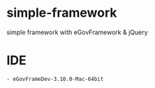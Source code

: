# simple-framework

simple framework with eGovFramework & jQuery

# IDE
	- eGovFrameDev-3.10.0-Mac-64bit